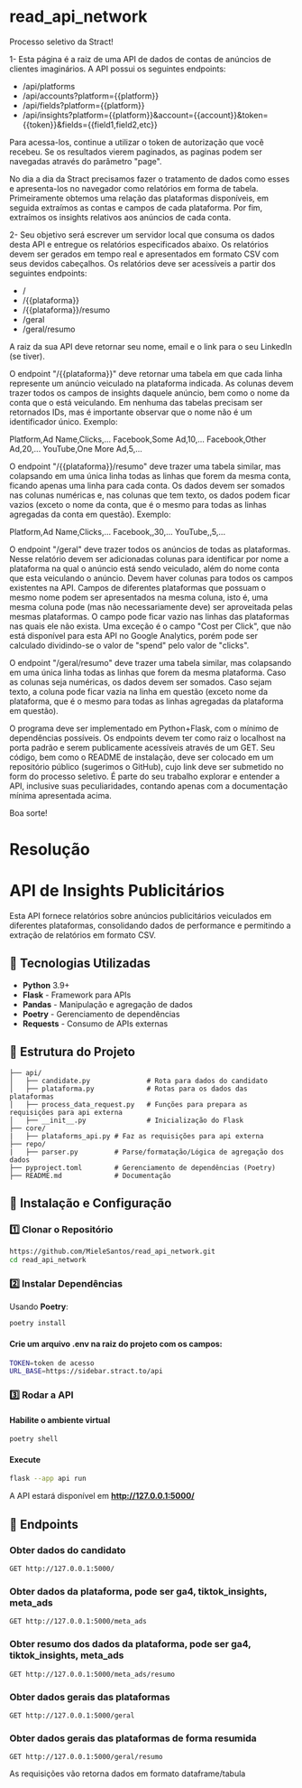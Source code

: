 # read_api_network

Processo seletivo da Stract!

1- Esta página é a raiz de uma API de dados de contas de anúncios de clientes imaginários. A API possui os seguintes endpoints:
   - /api/platforms
   - /api/accounts?platform={{platform}}
   - /api/fields?platform={{platform}}
   - /api/insights?platform={{platform}}&account={{account}}&token={{token}}&fields={{field1,field2,etc}}

Para acessa-los, continue a utilizar o token de autorização que você recebeu. Se os resultados vierem paginados, as paginas podem ser navegadas através do parâmetro "page".

No dia a dia da Stract precisamos fazer o tratamento de dados como esses e apresenta-los no navegador como relatórios em forma de tabela.
 Primeiramente obtemos uma relação das plataformas disponíveis, em seguida extraímos as contas e campos de cada plataforma.
  Por fim, extraímos os insights relativos aos anúncios de cada conta.

2- Seu objetivo será escrever um servidor local que consuma os dados desta API e entregue os relatórios especificados abaixo.
 Os relatórios devem ser gerados em tempo real e apresentados em formato CSV com seus devidos cabeçalhos. 
 Os relatórios deve ser acessíveis a partir dos seguintes endpoints:
   - /
   - /{{plataforma}}
   - /{{plataforma}}/resumo
   - /geral
   - /geral/resumo

A raiz da sua API deve retornar seu nome, email e o link para o seu LinkedIn (se tiver).

O endpoint "/{{plataforma}}" deve retornar uma tabela em que cada linha represente um anúncio veiculado na plataforma indicada. As colunas devem trazer todos os campos de insights daquele anúncio, bem como o nome da conta que o está veiculando. Em nenhuma das tabelas precisam ser retornados IDs, mas é importante observar que o nome não é um identificador único. Exemplo:

Platform,Ad Name,Clicks,...
Facebook,Some Ad,10,...
Facebook,Other Ad,20,...
YouTube,One More Ad,5,...

O endpoint "/{{plataforma}}/resumo" deve trazer uma tabela similar, mas colapsando em uma única linha todas as linhas que forem da mesma conta, ficando apenas uma linha para cada conta. Os dados devem ser somados nas colunas numéricas e, nas colunas que tem texto, os dados podem ficar vazios (exceto o nome da conta, que é o mesmo para todas as linhas agregadas da conta em questão). Exemplo:

Platform,Ad Name,Clicks,...
Facebook,,30,...
YouTube,,5,...

O endpoint "/geral" deve trazer todos os anúncios de todas as plataformas. Nesse relatório devem ser adicionadas colunas para identificar por nome a plataforma na qual o anúncio está sendo veiculado, além do nome conta que esta veiculando o anúncio. 
Devem haver colunas para todos os campos existentes na API. Campos de diferentes plataformas que possuam o mesmo nome podem ser apresentados na mesma coluna, isto é, uma mesma coluna pode (mas não necessariamente deve) ser aproveitada pelas mesmas plataformas. O campo pode ficar vazio nas linhas das plataformas nas quais ele não exista. Uma exceção é o campo "Cost per Click", que não está disponível para esta API no Google Analytics, porém pode ser calculado dividindo-se o valor de "spend" pelo valor de "clicks".

O endpoint "/geral/resumo" deve trazer uma tabela similar, mas colapsando em uma única linha todas as linhas que forem da mesma plataforma. Caso as colunas seja numéricas, os dados devem ser somados. Caso sejam texto, a coluna pode ficar vazia na linha em questão (exceto nome da plataforma, que é o mesmo para todas as linhas agregadas da plataforma em questão).

O programa deve ser implementado em Python+Flask, com o mínimo de dependências possíveis. Os endpoints devem ter como raiz o localhost na porta padrão e serem publicamente acessíveis através de um GET. Seu código, bem como o README de instalação, deve ser colocado em um repositório público (sugerimos o GitHub), cujo link deve ser submetido no form do processo seletivo. É parte do seu trabalho explorar e entender a API, inclusive suas peculiaridades, contando apenas com a documentação mínima apresentada acima.

Boa sorte!


# Resolução

# API de Insights Publicitários

Esta API fornece relatórios sobre anúncios publicitários veiculados em diferentes plataformas, consolidando dados de performance e permitindo a extração de relatórios em formato CSV.

## 🚀 Tecnologias Utilizadas
- **Python** 3.9+
- **Flask** - Framework para APIs
- **Pandas** - Manipulação e agregação de dados
- **Poetry** - Gerenciamento de dependências
- **Requests** - Consumo de APIs externas

## 📂 Estrutura do Projeto
```
├── api/
│   ├── candidate.py              # Rota para dados do candidato
│   ├── plataforma.py             # Rotas para os dados das plataformas
│   ├── process_data_request.py   # Funções para prepara as requisições para api externa
│   ├── __init__.py               # Inicialização do Flask
├── core/
|   ├── plataforms_api.py # Faz as requisições para api externa
├── repo/  
|   ├── parser.py         # Parse/formatação/Lógica de agregação dos dados
├── pyproject.toml        # Gerenciamento de dependências (Poetry)
├── README.md             # Documentação
```

## 🔧 Instalação e Configuração
### 1️⃣ Clonar o Repositório
```bash
https://github.com/MieleSantos/read_api_network.git
cd read_api_network
```

### 2️⃣ Instalar Dependências
Usando **Poetry**:
```bash
poetry install
```
#### Crie um arquivo .env na raiz do projeto com os campos:
```bash
TOKEN=token de acesso
URL_BASE=https://sidebar.stract.to/api
```
### 3️⃣ Rodar a API

#### Habilite o ambiente virtual

```bash
poetry shell
```
#### Execute
```bash
flask --app api run
```
A API estará disponível em **http://127.0.0.1:5000/**

## 📌 Endpoints

### Obter dados do candidato
```http
GET http://127.0.0.1:5000/
```
### Obter dados da plataforma, pode ser ga4, tiktok_insights, meta_ads

```http
GET http://127.0.0.1:5000/meta_ads
```
### Obter resumo dos dados da plataforma, pode ser ga4, tiktok_insights, meta_ads
```http
GET http://127.0.0.1:5000/meta_ads/resumo
```
### Obter dados gerais das plataformas

```http
GET http://127.0.0.1:5000/geral
```
### Obter dados gerais das plataformas de forma resumida
```http
GET http://127.0.0.1:5000/geral/resumo
```

As requisições vão retorna dados em formato dataframe/tabula